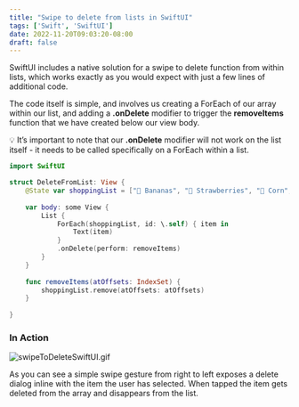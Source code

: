 ```yaml
---
title: "Swipe to delete from lists in SwiftUI"
tags: ['Swift', 'SwiftUI']
date: 2022-11-20T09:03:20-08:00
draft: false
---
```

SwiftUI includes a native solution for a swipe to delete function from within lists, which works exactly as you would expect with just a few lines of additional code.

The code itself is simple, and involves us creating a ForEach of our array within our list, and adding a **.onDelete** modifier to trigger the **removeItems** function that we have created below our view body.

💡 It’s important to note that our **.onDelete** modifier will not work on the list itself - it needs to be called specifically on a ForEach within a list.


```swift
import SwiftUI

struct DeleteFromList: View {
    @State var shoppingList = ["🍌 Bananas", "🍓 Strawberries", "🌽 Corn", "🥕 Carrots", "🥨 Pretzels", "🧀 Cheese", "🧅 Onions", "🍤 Shrimp"]
    
    var body: some View {
        List {
            ForEach(shoppingList, id: \.self) { item in
                Text(item)
            }
            .onDelete(perform: removeItems)
        }
    }
    
    func removeItems(atOffsets: IndexSet) {
        shoppingList.remove(atOffsets: atOffsets)
    }
    
}
```

### In Action

![swipeToDeleteSwiftUI.gif](/swipeToDeleteSwiftUI.gif)

As you can see a simple swipe gesture from right to left exposes a delete dialog inline with the item the user has selected. When tapped the item gets deleted from the array and disappears from the list.
